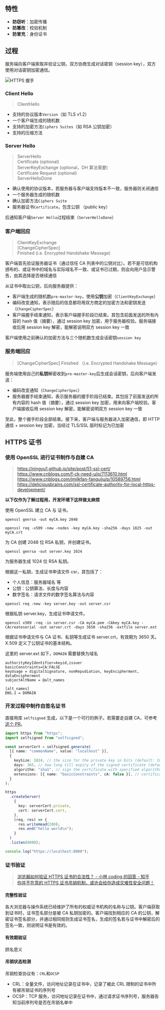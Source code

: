 ## 特性

- **防窃听**：加密传播
- **防篡改**：校验机制
- **防冒充**：身份证书

## 过程

服务端向客户端索取并验证公钥，双方协商生成对话密钥（session key），双方使用对话密钥加密通信。

![HTTPS 握手](/https/https-handshake.png)

### Client Hello

> ClientHello

- 支持的协议版本`Version`（如 TLS v1.2）
- 一个客户端生成的随机数
- 支持的加密方法`Ciphers Suites`（如 RSA 公钥加密）
- 支持的压缩方法

### Server Hello

> ServerHello  
> Certificate (optional)  
> ServerKeyExchange (optional，DH 算法需要)  
> Certificate Request (optional)  
> ServerHelloDone

- 确认使用的协议版本，若服务器与客户端支持版本不一致，服务器则关闭通信
- 一个服务器生成的随机数
- 确认加密方法`Ciphers Suite`
- 服务器证书`Certificate`，包含公钥 （public key）

后通知客户端`Server Hello`过程结束（`ServerHelloDone`）

### 客户端回应

> ClientKeyExchange  
> \[ChangeCipherSpec\]  
> Finished (i.e. Encrypted Handshake Message)

客户端首先验证服务器证书（通过信任 CA 列表中的公钥对比）。若不是可信机构颁布的、或证书中的域名与实际域名不一致、或证书已过期，则会向用户显示警告，由其选择是否继续通信

从证书中取出公钥，后向服务器提供：

- 客户端生成的随机数`pre-master-key`，使用**公钥**加密（`ClientKeyExchange`）
- 编码改变通知，表示随后的信息都将用双方商定的加密方法和密钥发送（`ChangeCipherSpec`）
- 客户端握手结束通知，表示客户端握手阶段已结束。其包含前面发送的所有内容的 hash 值（摘要），通过 session key 加密，用于服务器校验。服务端接收后用 session key 解密，能解密说明双方 session key 一致

客户端使用之前确认的加密方法与三个随机数生成会话密钥`session key`

### 服务端回应

> [ChangeCipherSpec]
> Finished （i.e. Encrypted Handshake Message）

服务端使用自己的**私钥**解密收到`pre-master-key`后生成会话密钥，后向客户端发送：

- 编码改变通知（`ChangeCipherSpec`）
- 服务器握手结束通知，表示服务器的握手阶段已结束。其包括了前面发送的所有内容的 hash 值（摘要），通过 session key 加密，用来向客户端校验。客户端接收后用 session key 解密，能解密说明双方 session key 一致

至此，整个握手阶段全部结束。接下来，客户端与服务器进入加密通信，即 HTTP 通信 + session key 加密，当经过 TLS/SSL 层时标记为已加密

## HTTPS 证书

### 使用 OpenSSL 进行证书制作与自建 CA

> https://ningyu1.github.io/site/post/51-ssl-cert/  
> https://www.cnblogs.com/f-ck-need-u/p/7113610.html  
> https://www.cnblogs.com/jmilkfan-fanguiju/p/10589756.html  
> https://deliciousbrains.com/ssl-certificate-authority-for-local-https-development/

**以下仅作为了解过程用，开发环境下这样做太麻烦**

使用 OpenSSL 建立 CA 与 证书。

```
openssl genrsa -out myCA.key 2048

openssl req -x509 -new -nodes -key myCA.key -sha256 -days 1825 -out myCA.crt
```

为 CA 创建 2048 位 RSA 私钥，并创建证书。

```
openssl genrsa -out server.key 1024
```

为服务器生成 1024 位 RSA 私钥。

根据这一私钥，生成证书申请文件 csr，其包括了：

- 个人信息：服务器域名 等
- 公钥：公钥算法、长度与内容
- 数字签名：请求文件的数字签名算法与内容

```
openssl req -new -key server.key -out server.csr
```

根据私钥 server.key，生成证书申请文件。

```
openssl x509 -req -in server.csr -CA myCA.pem -CAkey myCA.key -CAcreateserial -out server.crt -days 3650 -sha256 -extfile server.ext
```

根据证书申请文件与 CA 证书、私钥等生成证书 server.crt，有效期为 3650 天。X.509 定义了公钥证书的基本结构。

这里的 server.ext 如下，`DOMAIN` 需要替换为域名

```
authorityKeyIdentifier=keyid,issuer
basicConstraints=CA:FALSE
keyUsage = digitalSignature, nonRepudiation, keyEncipherment, dataEncipherment
subjectAltName = @alt_names

[alt_names]
DNS.1 = DOMAIN
```

### 开发过程中制作自签名证书

直接用库 `selfsigned` 生成，以下是一个可行的例子。若需要走自建 CA，可参考 [这个 PR](https://github.com/jfromaniello/selfsigned/pull/43)。

```ts
import https from "https";
import selfsigned from "selfsigned";

const serverCert = selfsigned.generate(
  [{ name: "commonName", value: "localhost" }],
  {
    keySize: 1024, // the size for the private key in bits (default: 1024)
    days: 365, // how long till expiry of the signed certificate (default: 365)
    algorithm: "sha1", // sign the certificate with specified algorithm (default: 'sha1')
    extensions: [{ name: "basicConstraints", cA: false }], // certificate extensions array
  }
);

https
  .createServer(
    {
      key: serverCert.private,
      cert: serverCert.cert,
    },
    (req, res) => {
      res.writeHead(200);
      res.end("hello world\n");
    }
  )
  .listen(8000);

console.log("https://localhost:8000");
```

### 证书验证

> [浏览器如何验证 HTTPS 证书的合法性？ - 小林 coding 的回答 - 知乎](https://www.zhihu.com/question/37370216/answer/1914075935)  
> [你并不在意的 HTTPS 证书吊销机制，或许会给你造成灾难性安全问题！](https://cloud.tencent.com/developer/article/1588398)

#### 完整性验证

各大浏览器与操作系统已经维护了所有的权威证书机构的名称与公钥。客户端获取到证书时，证书签名部分是被 CA 私钥加密的。客户端找到相应的 CA 的公钥，解密证书签名部分，并通过相同规则生成证书签名，生成的签名若与证书中解密后的签名一致，则说明证书是有效的。

#### 有效期验证

顾名思义

#### 吊销状态检测

吊销检查协议有：`CRL`和`OCSP`

- CRL：全量文件，访问地址记录在证书中，记录了被此 CRL 限制的证书中所有被吊销证书的序列号
- OCSP：TCP 服务，访问地址记录在证书中，通过请求证书序列号，服务器告知当前序列号是否在吊销名单中
